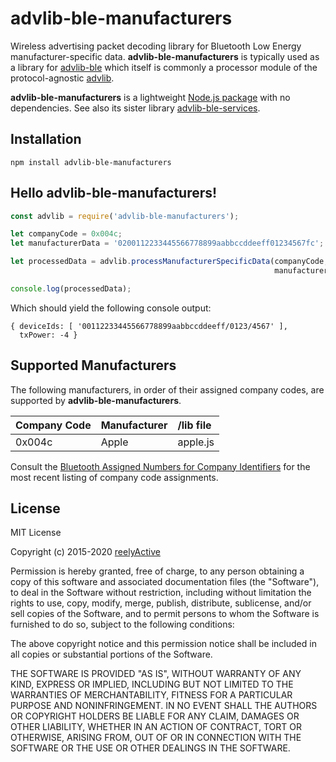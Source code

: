 advlib-ble-manufacturers
========================

Wireless advertising packet decoding library for Bluetooth Low Energy manufacturer-specific data.  __advlib-ble-manufacturers__ is typically used as a library for [advlib-ble](https://github.com/reelyactive/advlib-ble) which itself is commonly a processor module of the protocol-agnostic [advlib](https://github.com/reelyactive/advlib).

__advlib-ble-manufacturers__ is a lightweight [Node.js package](https://www.npmjs.com/package/advlib-ble-manufacturers) with no dependencies.  See also its sister library [advlib-ble-services](https://github.com/reelyactive/advlib-ble-services).


Installation
------------

    npm install advlib-ble-manufacturers


Hello advlib-ble-manufacturers!
-------------------------------

```javascript
const advlib = require('advlib-ble-manufacturers');

let companyCode = 0x004c;
let manufacturerData = '0200112233445566778899aabbccddeeff01234567fc';

let processedData = advlib.processManufacturerSpecificData(companyCode,
                                                           manufacturerData);

console.log(processedData);
```

Which should yield the following console output:

    { deviceIds: [ '00112233445566778899aabbccddeeff/0123/4567' ],
      txPower: -4 }


Supported Manufacturers
-----------------------

The following manufacturers, in order of their assigned company codes, are supported by __advlib-ble-manufacturers__.

| Company Code | Manufacturer | /lib file |
|:-------------|:-------------|:----------|
| 0x004c       | Apple        | apple.js  |

Consult the [Bluetooth Assigned Numbers for Company Identifiers](https://www.bluetooth.com/specifications/assigned-numbers/company-identifiers/) for the most recent listing of company code assignments.


License
-------

MIT License

Copyright (c) 2015-2020 [reelyActive](https://www.reelyactive.com)

Permission is hereby granted, free of charge, to any person obtaining a copy of this software and associated documentation files (the "Software"), to deal in the Software without restriction, including without limitation the rights to use, copy, modify, merge, publish, distribute, sublicense, and/or sell copies of the Software, and to permit persons to whom the Software is furnished to do so, subject to the following conditions:

The above copyright notice and this permission notice shall be included in all copies or substantial portions of the Software.

THE SOFTWARE IS PROVIDED "AS IS", WITHOUT WARRANTY OF ANY KIND, EXPRESS OR 
IMPLIED, INCLUDING BUT NOT LIMITED TO THE WARRANTIES OF MERCHANTABILITY, 
FITNESS FOR A PARTICULAR PURPOSE AND NONINFRINGEMENT. IN NO EVENT SHALL THE 
AUTHORS OR COPYRIGHT HOLDERS BE LIABLE FOR ANY CLAIM, DAMAGES OR OTHER 
LIABILITY, WHETHER IN AN ACTION OF CONTRACT, TORT OR OTHERWISE, ARISING FROM, 
OUT OF OR IN CONNECTION WITH THE SOFTWARE OR THE USE OR OTHER DEALINGS IN 
THE SOFTWARE.
